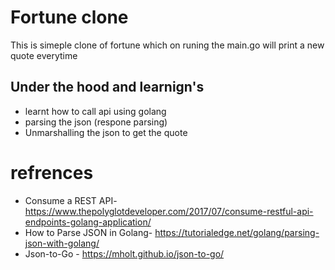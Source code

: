 # Fortune clone 
    
This is simeple clone of fortune which on runing the main.go will print a new quote everytime 

## Under the hood and learnign's 

- learnt how to call api using golang 
- parsing the json (respone parsing)
- Unmarshalling the json to get the quote 

# refrences

- Consume a REST API- https://www.thepolyglotdeveloper.com/2017/07/consume-restful-api-endpoints-golang-application/
- How to Parse JSON in Golang- https://tutorialedge.net/golang/parsing-json-with-golang/
- Json-to-Go - https://mholt.github.io/json-to-go/
